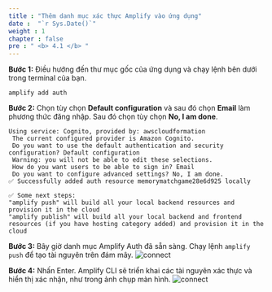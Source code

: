 ```yaml
---
title : "Thêm danh mục xác thực Amplify vào ứng dụng"
date :  "`r Sys.Date()`" 
weight : 1
chapter : false
pre : " <b> 4.1 </b> "
---
```


**Bước 1:** Điều hướng đến thư mục gốc của ứng dụng và chạy lệnh bên dưới trong terminal của bạn.

```
amplify add auth
```

**Bước 2:** Chọn tùy chọn **Default configuration** và sau đó chọn **Email** làm phương thức đăng nhập. Sau đó chọn tùy chọn **No, I am done**.

```
Using service: Cognito, provided by: awscloudformation
 The current configured provider is Amazon Cognito. 
 Do you want to use the default authentication and security configuration? Default configuration
 Warning: you will not be able to edit these selections. 
 How do you want users to be able to sign in? Email
 Do you want to configure advanced settings? No, I am done.
✅ Successfully added auth resource memorymatchgame28e6d925 locally

✅ Some next steps:
"amplify push" will build all your local backend resources and provision it in the cloud
"amplify publish" will build all your local backend and frontend resources (if you have hosting category added) and provision it in the cloud
```

**Bước 3:** Bây giờ danh mục Amplify Auth đã sẵn sàng. Chạy lệnh `amplify push` để tạo tài nguyên trên đám mây.
![connect](/images/3.CreateProject/image5.png)

**Bước 4:** Nhấn Enter. Amplify CLI sẽ triển khai các tài nguyên xác thực và hiển thị xác nhận, như trong ảnh chụp màn hình.
![connect](/images/3.CreateProject/image6.png)
